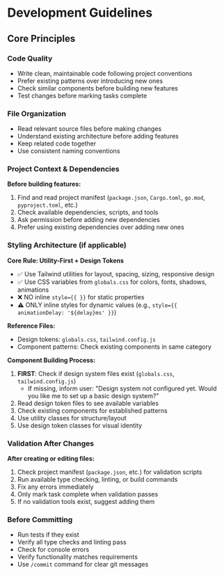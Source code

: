 # Development Guidelines

## Core Principles

### Code Quality
- Write clean, maintainable code following project conventions
- Prefer existing patterns over introducing new ones
- Check similar components before building new features
- Test changes before marking tasks complete

### File Organization
- Read relevant source files before making changes
- Understand existing architecture before adding features
- Keep related code together
- Use consistent naming conventions

### Project Context & Dependencies

**Before building features:**
1. Find and read project manifest (`package.json`, `Cargo.toml`, `go.mod`, `pyproject.toml`, etc.)
2. Check available dependencies, scripts, and tools
3. Ask permission before adding new dependencies
4. Prefer using existing dependencies over adding new ones

### Styling Architecture (if applicable)

**Core Rule: Utility-First + Design Tokens**
- ✅ Use Tailwind utilities for layout, spacing, sizing, responsive design
- ✅ Use CSS variables from `globals.css` for colors, fonts, shadows, animations
- ❌ NO inline `style={{ }}` for static properties
- ⚠️ ONLY inline styles for dynamic values (e.g., `style={{ animationDelay: '${delay}ms' }}`)

**Reference Files:**
- Design tokens: `globals.css`, `tailwind.config.js`
- Component patterns: Check existing components in same category

**Component Building Process:**
1. **FIRST**: Check if design system files exist (`globals.css`, `tailwind.config.js`)
   - If missing, inform user: "Design system not configured yet. Would you like me to set up a basic design system?"
2. Read design token files to see available variables
3. Check existing components for established patterns
4. Use utility classes for structure/layout
5. Use design token classes for visual identity

### Validation After Changes

**After creating or editing files:**
1. Check project manifest (`package.json`, etc.) for validation scripts
2. Run available type checking, linting, or build commands
3. Fix any errors immediately
4. Only mark task complete when validation passes
5. If no validation tools exist, suggest adding them

### Before Committing
- Run tests if they exist
- Verify all type checks and linting pass
- Check for console errors
- Verify functionality matches requirements
- Use `/commit` command for clear git messages
